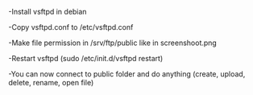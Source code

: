 -Install vsftpd in debian

-Copy vsftpd.conf to /etc/vsftpd.conf

-Make file permission in /srv/ftp/public like in screenshoot.png

-Restart vsftpd (sudo /etc/init.d/vsftpd restart)

-You can now connect to public folder and do anything (create, upload, delete, rename, open file)
